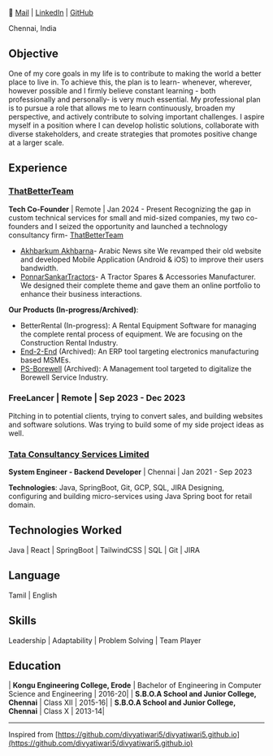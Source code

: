 
📧 [Mail](mailto:acamarnath4@gmail.com) | [LinkedIn](https://www.linkedin.com/in/amarnathac) | [GitHub](https://github.com/AmarnathAyyananChakkaravarthy)

Chennai, India

## Objective
One of my core goals in my life is to contribute to making the world a better place to live in. To achieve this, the plan is to learn- whenever, wherever, however possible and I firmly believe constant learning - both professionally and personally- is very much essential. My professional plan is to pursue a role that allows me to learn continuously, broaden my perspective, and actively contribute to solving important challenges. I aspire myself in a position where I can develop holistic solutions, collaborate with diverse stakeholders, and create strategies that promotes positive change at a larger scale.

## Experience

### [ThatBetterTeam](https://thatbetterteam.com/)
**Tech Co-Founder** | Remote | Jan 2024 - Present
Recognizing the gap in custom technical services for small and mid-sized companies, my two co-founders and I seized the opportunity and launched a technology consultancy firm- [ThatBetterTeam](https://thatbetterteam.com/)
- [Akhbarkum Akhbarna](https://akhbarkum-akhbarna.com/)- Arabic News site
    We revamped their old website and developed Mobile Application (Android & iOS) to improve their users bandwidth.
- [PonnarSankarTractors](https://ponnarsankartractors.com/)- A Tractor Spares & Accessories Manufacturer.
    We designed their complete theme and gave them an online portfolio to enhance their business interactions.

**Our Products (In-progress/Archived)**:
- BetterRental (In-progress): A Rental Equipment Software for managing the complete rental process of equipment. We are focusing on the Construction Rental Industry. 
- [End-2-End](https://erp-web-app-v1.web.app/) (Archived): An ERP tool targeting electronics manufacturing based MSMEs.
- [PS-Borewell](https://ps-borewell-frontend.web.app/) (Archived): A Management tool targeted to digitalize the Borewell Service Industry.

### FreeLancer | Remote | Sep 2023 - Dec 2023
Pitching in to potential clients, trying to convert sales, and building websites and software solutions. Was trying to build some of my side project ideas as well.

### [Tata Consultancy Services Limited](https://www.tcs.com/)
**System Engineer - Backend Developer** | Chennai | Jan 2021 - Sep 2023

**Technologies**: Java, SpringBoot, Git, GCP, SQL, JIRA
Designing, configuring and building micro-services using Java Spring boot for retail domain.

## **Technologies Worked**  
  Java | React | SpringBoot | TailwindCSS | SQL | Git | JIRA

## Language
  Tamil | English

## Skills
  Leadership | Adaptability | Problem Solving | Team Player

## Education

| **Kongu Engineering College, Erode** | Bachelor of Engineering in Computer Science and Engineering | 2016-20|
| **S.B.O.A School and Junior College, Chennai** | Class XII  | 2015-16|
| **S.B.O.A School and Junior College, Chennai** | Class X  | 2013-14|

---
Inspired from [https://github.com/divyatiwari5/divyatiwari5.github.io](https://github.com/divyatiwari5/divyatiwari5.github.io)
